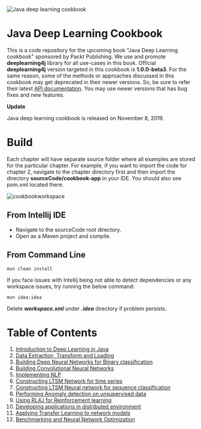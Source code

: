 


![Java deep learning cookbook](https://user-images.githubusercontent.com/517415/58750097-89578880-84ab-11e9-8863-ba65a6677374.png) []()

# Java Deep Learning Cookbook

This is a code repository for the upcoming book "Java Deep Learning cookbook" sponsored by Packt Publishing. We use and promote **deeplearning4j** library for all use-cases in this book. 
Official **deeplearning4j** version targeted in this cookbook is **1.0.0-beta3**. For the same reason, some of the methods or approaches discussed in this cookbook may get deprecated in their newer versions. So, be sure to refer their latest [API documentation](https://deeplearning4j.org/api/latest/). You may use newer versions that has bug fixes and new features. 

**Update**

Java deep learning cookbook is released on  November 8, 2019.


# Build

Each chapter will have separate source folder where all examples are stored for the particular chapter. For example, if you want to import the code for chapter 2, navigate to the chapter directory first and then import the directory **sourceCode/cookbook-app** in your IDE. You should also see pom.xml located there.

![cookbookworkspace](https://user-images.githubusercontent.com/517415/56918244-20ab7380-6adb-11e9-95b9-b27e3550d985.png)
  
   ## From Intellij IDE

 - Navigate to the sourceCode root directory.
 - Open as a Maven project and compile.


## From Command Line
    mvn clean install

If you face issues with Intellij being not able to detect dependencies or any workspace issues,
try running the below command:

   
    mvn idea:idea

Delete ***workspace.xml*** under ***.idea*** directory if problem persists.


# Table of Contents


 1. [Introduction to Deep Learning in Java](https://github.com/rahul-raj/Java-Deep-Learning-Cookbook/tree/master/01_Introduction_to_Deep_Learning_in_Java)
 2. [Data Extraction, Transform and Loading](https://github.com/rahul-raj/Java-Deep-Learning-Cookbook/tree/master/02_Data_Extraction_Transform_and_Loading)
 3. [Building Deep Neural Networks for Binary classification](https://github.com/rahul-raj/Java-Deep-Learning-Cookbook/tree/master/03_Building_Deep_Neural_Networks_for_Binary_classification)
 4. [Building Convolutional Neural Networks](https://github.com/rahul-raj/Java-Deep-Learning-Cookbook/tree/master/04_Building_Convolutional_Neural_Networks)
 5. [Implementing NLP](https://github.com/rahul-raj/Java-Deep-Learning-Cookbook/tree/master/05_Implementing_NLP)
 6. [Constructing LTSM Network for time series](https://github.com/rahul-raj/Java-Deep-Learning-Cookbook/tree/master/06_Constructing_LSTM_Network_for_time_series)
 7. [Constructing LTSM Neural network for sequence classification](https://github.com/rahul-raj/Java-Deep-Learning-Cookbook/tree/master/07_Constructing_LSTM_Neural_network_for_sequence_classification)
 8. [Performing Anomaly detection on unsupervised data](https://github.com/rahul-raj/Java-Deep-Learning-Cookbook/tree/master/08_Performing_Anomaly_detection_on_unsupervised_data)
 9. [Using RL4J for Reinforcement learning](https://github.com/rahul-raj/Java-Deep-Learning-Cookbook/tree/master/09_Using_RL4J_for_Reinforcement_learning)
 10. [Developing applications in distributed environment](https://github.com/rahul-raj/Java-Deep-Learning-Cookbook/tree/master/10_Developing_applications_in_distributed_environment)
 11. [Applying Transfer Learning to network models](https://github.com/rahul-raj/Java-Deep-Learning-Cookbook/tree/master/11_Applying_Transfer_Learning_to_network_models)
 12. [Benchmarking and Neural Network Optimization](https://github.com/rahul-raj/Java-Deep-Learning-Cookbook/tree/master/12_Benchmarking_and_Neural_Network_Optimization)

